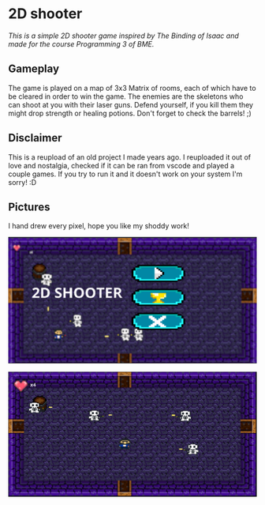 # 2D shooter

_This is a simple 2D shooter game inspired by The Binding of Isaac and made for the course Programming 3 of BME._

## Gameplay

The game is played on a map of 3x3 Matrix of rooms, each of which have to be cleared in order to win the game.
The enemies are the skeletons who can shoot at you with their laser guns. Defend yourself, if you kill them they might drop
strength or healing potions. Don't forget to check the barrels! ;)

## Disclaimer

This is a reupload of an old project I made years ago. I reuploaded it out of love and nostalgia, checked if it can be ran from vscode and played a couple games. If you try to run it and it doesn't work on your system I'm sorry! :D

## Pictures

I hand drew every pixel, hope you like my shoddy work!

![Main Menu screen](/images/menuscreen.png)

![Gameplay](/images/gameplay.png)